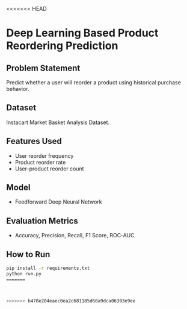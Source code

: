 <<<<<<< HEAD
# Deep Learning Based Product Reordering Prediction

## Problem Statement
Predict whether a user will reorder a product using historical purchase behavior.

## Dataset
Instacart Market Basket Analysis Dataset.

## Features Used
- User reorder frequency
- Product reorder rate
- User-product reorder count

## Model
- Feedforward Deep Neural Network

## Evaluation Metrics
- Accuracy, Precision, Recall, F1 Score, ROC-AUC

## How to Run
```bash
pip install -r requirements.txt
python run.py
=======



>>>>>>> b478e204eaec0ea2c681185d68a9dca06393e9ee
